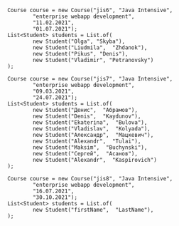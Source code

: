        Course course = new Course("jis6", "Java Intensive",
                "enterprise webapp development",
                "11.02.2021",
                "01.07.2021");
        List<Student> students = List.of(
                new Student("Olga", "Skyba"),
                new Student("Liudmila",  "Zhdanok"),
                new Student("Pikus", "Denis"),
                new Student("Vladimir", "Petranovsky")
        );

        Course course = new Course("jis7", "Java Intensive",
                "enterprise webapp development",
                "09.03.2021",
                "24.07.2021");
        List<Student> students = List.of(
                new Student("Денис",  "Абрамов"),
                new Student("Denis",  "Kaydunov"),
                new Student("Ekaterina",  "Bulova"),
                new Student("Vladislav",  "Kolyada"),
                new Student("Александр",  "Мацкевич"),
                new Student("Alexandr",  "Tulai"),
                new Student("Maksim",  "Buchynski"),
                new Student("Сергей",  "Асанов"),
                new Student("Alexandr",  "Kaspirovich")
        );

        Course course = new Course("jis8", "Java Intensive",
                "enterprise webapp development",
                "16.07.2021",
                "30.10.2021");
        List<Student> students = List.of(
                new Student("firstName",  "LastName"),
        );
